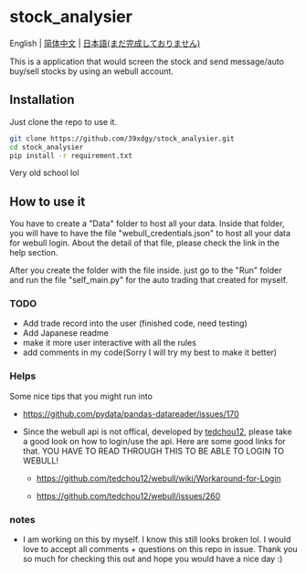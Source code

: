 # stock_analysier

English | [简体中文](./README-zh_CN.md) | [日本語(まだ完成しておりません)](./README-JP.md)

This is a application that would screen the stock and send message/auto buy/sell stocks by using an webull account. 

## Installation 

Just clone the repo to use it. 

```bash
git clone https://github.com/39xdgy/stock_analysier.git
cd stock_analysier
pip install -r requirement.txt
```
Very old school lol

## How to use it

You have to create a "Data" folder to host all your data. Inside that folder, you will have to have the file "webull_credentials.json" to host all your data for webull login. About the detail of that file, please check the link in the help section. 

After you create the folder with the file inside. just go to the "Run" folder and run the file "self_main.py" for the auto trading that created for myself.

### TODO
* Add trade record into the user (finished code, need testing)
* Add Japanese readme
* make it more user interactive with all the rules
* add comments in my code(Sorry I will try my best to make it better)


### Helps

Some nice tips that you might run into

* https://github.com/pydata/pandas-datareader/issues/170

* Since the webull api is not offical, developed by [tedchou12](https://github.com/tedchou12), please take a good look on how to login/use the api. Here are some good links for that. YOU HAVE TO READ THROUGH THIS TO BE ABLE TO LOGIN TO WEBULL!
    * https://github.com/tedchou12/webull/wiki/Workaround-for-Login

    * https://github.com/tedchou12/webull/issues/260

### notes

* I am working on this by myself. I know this still looks broken lol. I would love to accept all comments + questions on this repo in issue. Thank you so much for checking this out and hope you would have a nice day :)